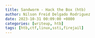 ```yaml
---
title: Sandworm - Hack the Box (htb)
author: Nilson Freid Delgado Rodriguez
date: 2023-10-31 00:09:00 +0800
categories: [writeup, htb]
tags: [htb,ctf,linux,ssti,firejail]
---
```



